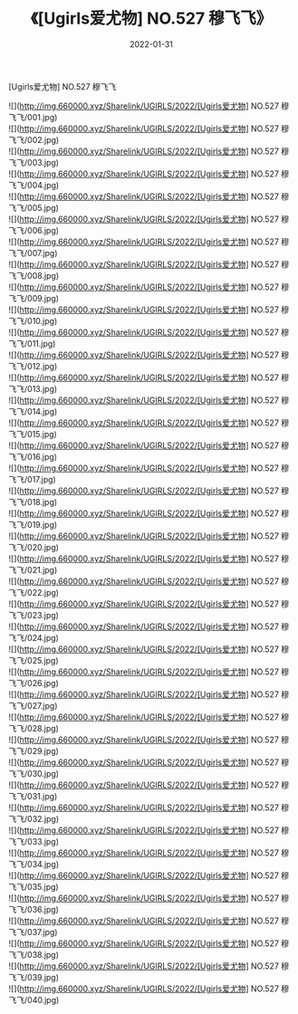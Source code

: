 ﻿---
layout: post
title:  《[Ugirls爱尤物] NO.527 穆飞飞》
date:   2022-01-31
img: http://img.660000.xyz/Sharelink/UGIRLS/2022/[Ugirls爱尤物] NO.527 穆飞飞/000.jpg
categories: [美女, 清纯, 唯美]
---

[Ugirls爱尤物] NO.527 穆飞飞

 ![](http://img.660000.xyz/Sharelink/UGIRLS/2022/[Ugirls爱尤物] NO.527 穆飞飞/001.jpg) <br>![](http://img.660000.xyz/Sharelink/UGIRLS/2022/[Ugirls爱尤物] NO.527 穆飞飞/002.jpg) <br>![](http://img.660000.xyz/Sharelink/UGIRLS/2022/[Ugirls爱尤物] NO.527 穆飞飞/003.jpg) <br>![](http://img.660000.xyz/Sharelink/UGIRLS/2022/[Ugirls爱尤物] NO.527 穆飞飞/004.jpg) <br>![](http://img.660000.xyz/Sharelink/UGIRLS/2022/[Ugirls爱尤物] NO.527 穆飞飞/005.jpg) <br>![](http://img.660000.xyz/Sharelink/UGIRLS/2022/[Ugirls爱尤物] NO.527 穆飞飞/006.jpg) <br>![](http://img.660000.xyz/Sharelink/UGIRLS/2022/[Ugirls爱尤物] NO.527 穆飞飞/007.jpg) <br>![](http://img.660000.xyz/Sharelink/UGIRLS/2022/[Ugirls爱尤物] NO.527 穆飞飞/008.jpg) <br>![](http://img.660000.xyz/Sharelink/UGIRLS/2022/[Ugirls爱尤物] NO.527 穆飞飞/009.jpg) <br>![](http://img.660000.xyz/Sharelink/UGIRLS/2022/[Ugirls爱尤物] NO.527 穆飞飞/010.jpg) <br>![](http://img.660000.xyz/Sharelink/UGIRLS/2022/[Ugirls爱尤物] NO.527 穆飞飞/011.jpg) <br>![](http://img.660000.xyz/Sharelink/UGIRLS/2022/[Ugirls爱尤物] NO.527 穆飞飞/012.jpg) <br>![](http://img.660000.xyz/Sharelink/UGIRLS/2022/[Ugirls爱尤物] NO.527 穆飞飞/013.jpg) <br>![](http://img.660000.xyz/Sharelink/UGIRLS/2022/[Ugirls爱尤物] NO.527 穆飞飞/014.jpg) <br>![](http://img.660000.xyz/Sharelink/UGIRLS/2022/[Ugirls爱尤物] NO.527 穆飞飞/015.jpg) <br>![](http://img.660000.xyz/Sharelink/UGIRLS/2022/[Ugirls爱尤物] NO.527 穆飞飞/016.jpg) <br>![](http://img.660000.xyz/Sharelink/UGIRLS/2022/[Ugirls爱尤物] NO.527 穆飞飞/017.jpg) <br>![](http://img.660000.xyz/Sharelink/UGIRLS/2022/[Ugirls爱尤物] NO.527 穆飞飞/018.jpg) <br>![](http://img.660000.xyz/Sharelink/UGIRLS/2022/[Ugirls爱尤物] NO.527 穆飞飞/019.jpg) <br>![](http://img.660000.xyz/Sharelink/UGIRLS/2022/[Ugirls爱尤物] NO.527 穆飞飞/020.jpg) <br>![](http://img.660000.xyz/Sharelink/UGIRLS/2022/[Ugirls爱尤物] NO.527 穆飞飞/021.jpg) <br>![](http://img.660000.xyz/Sharelink/UGIRLS/2022/[Ugirls爱尤物] NO.527 穆飞飞/022.jpg) <br>![](http://img.660000.xyz/Sharelink/UGIRLS/2022/[Ugirls爱尤物] NO.527 穆飞飞/023.jpg) <br>![](http://img.660000.xyz/Sharelink/UGIRLS/2022/[Ugirls爱尤物] NO.527 穆飞飞/024.jpg) <br>![](http://img.660000.xyz/Sharelink/UGIRLS/2022/[Ugirls爱尤物] NO.527 穆飞飞/025.jpg) <br>![](http://img.660000.xyz/Sharelink/UGIRLS/2022/[Ugirls爱尤物] NO.527 穆飞飞/026.jpg) <br>![](http://img.660000.xyz/Sharelink/UGIRLS/2022/[Ugirls爱尤物] NO.527 穆飞飞/027.jpg) <br>![](http://img.660000.xyz/Sharelink/UGIRLS/2022/[Ugirls爱尤物] NO.527 穆飞飞/028.jpg) <br>![](http://img.660000.xyz/Sharelink/UGIRLS/2022/[Ugirls爱尤物] NO.527 穆飞飞/029.jpg) <br>![](http://img.660000.xyz/Sharelink/UGIRLS/2022/[Ugirls爱尤物] NO.527 穆飞飞/030.jpg) <br>![](http://img.660000.xyz/Sharelink/UGIRLS/2022/[Ugirls爱尤物] NO.527 穆飞飞/031.jpg) <br>![](http://img.660000.xyz/Sharelink/UGIRLS/2022/[Ugirls爱尤物] NO.527 穆飞飞/032.jpg) <br>![](http://img.660000.xyz/Sharelink/UGIRLS/2022/[Ugirls爱尤物] NO.527 穆飞飞/033.jpg) <br>![](http://img.660000.xyz/Sharelink/UGIRLS/2022/[Ugirls爱尤物] NO.527 穆飞飞/034.jpg) <br>![](http://img.660000.xyz/Sharelink/UGIRLS/2022/[Ugirls爱尤物] NO.527 穆飞飞/035.jpg) <br>![](http://img.660000.xyz/Sharelink/UGIRLS/2022/[Ugirls爱尤物] NO.527 穆飞飞/036.jpg) <br>![](http://img.660000.xyz/Sharelink/UGIRLS/2022/[Ugirls爱尤物] NO.527 穆飞飞/037.jpg) <br>![](http://img.660000.xyz/Sharelink/UGIRLS/2022/[Ugirls爱尤物] NO.527 穆飞飞/038.jpg) <br>![](http://img.660000.xyz/Sharelink/UGIRLS/2022/[Ugirls爱尤物] NO.527 穆飞飞/039.jpg) <br>![](http://img.660000.xyz/Sharelink/UGIRLS/2022/[Ugirls爱尤物] NO.527 穆飞飞/040.jpg) <br>